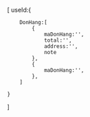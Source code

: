 
[
    useId:{
        
        DonHang:[
            {
                maDonHang:'',
                total:'',
                address:'',
                note
            },
            {
                maDonHang:'',
            },
        ]

    }
]